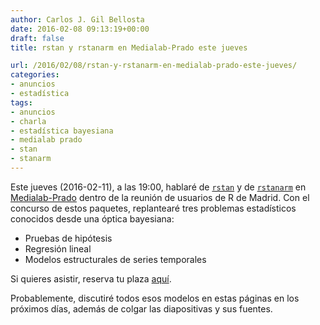 ```yaml
---
author: Carlos J. Gil Bellosta
date: 2016-02-08 09:13:19+00:00
draft: false
title: rstan y rstanarm en Medialab-Prado este jueves

url: /2016/02/08/rstan-y-rstanarm-en-medialab-prado-este-jueves/
categories:
- anuncios
- estadística
tags:
- anuncios
- charla
- estadística bayesiana
- medialab prado
- stan
- stanarm
---
```


Este jueves (2016-02-11), a las 19:00, hablaré de [`rstan`](https://cran.r-project.org/web/packages/rstan/index.html) y de [`rstanarm`](https://cran.r-project.org/web/packages/rstanarm/index.html) en [Medialab-Prado](http://medialab-prado.es/article/donde_y_cuando) dentro de la reunión de usuarios de R de Madrid. Con el concurso de estos paquetes, replantearé tres problemas estadísticos conocidos desde una óptica bayesiana:

* Pruebas de hipótesis
* Regresión lineal
* Modelos estructurales de series temporales


Si quieres asistir, reserva tu plaza [aquí](http://www.meetup.com/Grupo-de-Usuarios-de-R-de-Madrid/events/228578129/).

Probablemente, discutiré todos esos modelos en estas páginas en los próximos días, además de colgar las diapositivas y sus fuentes.




